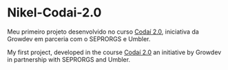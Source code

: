 # Nikel-Codai-2.0
Meu primeiro projeto desenvolvido no curso [Codaí 2.0](https://codai.growdev.com.br/), iniciativa da Growdev em parceria com o SEPRORGS e Umbler.

My first project, developed in the course [Codaí 2.0](https://codai.growdev.com.br/) an initiative by Growdev in partnership with SEPRORGS and Umbler.
